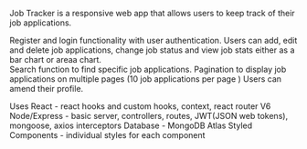 Job Tracker is a responsive web app that allows users to keep track of their job applications.

Register and login functionality with user authentication.
Users can add, edit and delete job applications, change job status and view job stats either as a bar chart or areaa chart.  
Search function to find specific job applications.
Pagination to display job applications on multiple pages (10 job applications per page ) 
Users can amend their profile.   

Uses
	React - react hooks and custom hooks, context, react router V6
	Node/Express - basic server, controllers, routes, JWT(JSON web tokens), mongoose, axios interceptors
	Database - MongoDB Atlas
	Styled Components - individual styles for each component